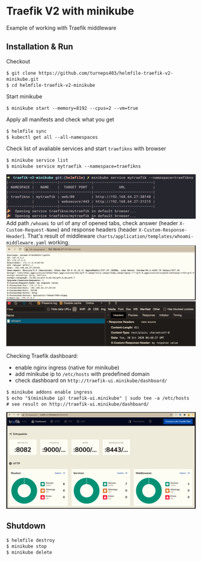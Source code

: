 # Traefik V2 with minikube

Example of working with Traefik middleware

## Installation & Run
Checkout
```
$ git clone https://github.com/turneps403/helmfile-traefik-v2-minikube.git
$ cd helmfile-traefik-v2-minikube
```
Start minikube
```
$ minikube start --memory=8192 --cpus=2 --vm=true
```
Apply all manifests and check what you get
```
$ helmfile sync
$ kubectl get all --all-namespaces
```
Check list of avaliable services and start `traefikns` with browser
```
$ minikube service list
$ minikube service mytraefik --namespace=traefikns
```
![services](static/services.png)
Add path `/whoami` to url of any of opened tabs, check answer (header `X-Custom-Request-Name`) and response headers (header `X-Custom-Response-Header`). That's result of middleware `charts/application/templates/whoami-middleware.yaml` working.
![response](static/response.png)
![headers](static/headers.png)


Checking Traefik dashboard:
* enable nginx ingress (native for minikube)
* add minikube ip to `/etc/hosts` with predefined domain
* check dashboard on `http://traefik-ui.minikube/dashboard/`
```
$ minikube addons enable ingress
$ echo "$(minikube ip) traefik-ui.minikube" | sudo tee -a /etc/hosts
# see result on http://traefik-ui.minikube/dashboard/
```
![dashboard](static/dashboard.png)


## Shutdown
```
$ helmfile destroy
$ minikube stop
$ minikube delete
```
